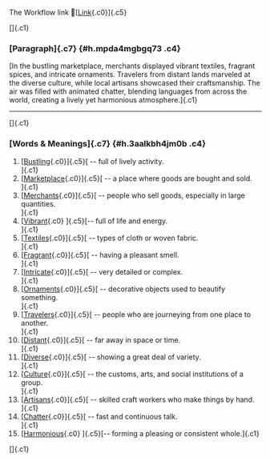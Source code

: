The Workflow link
👏[[Link](https://www.google.com/url?q=http://www.google.com&sa=D&source=editors&ust=1758759516437141&usg=AOvVaw3AanQ_E2QQb6JIBlFg1BI1){.c0}]{.c5}

[]{.c1}

### [Paragraph]{.c7} {#h.mpda4mgbgq73 .c4}

[In the bustling marketplace, merchants displayed vibrant textiles,
fragrant spices, and intricate ornaments. Travelers from distant lands
marveled at the diverse culture, while local artisans showcased their
craftsmanship. The air was filled with animated chatter, blending
languages from across the world, creating a lively yet harmonious
atmosphere.]{.c1}

------------------------------------------------------------------------

[]{.c1}

### [Words & Meanings]{.c7} {#h.3aalkbh4jm0b .c4}

1.  [[Bustling](https://www.google.com/url?q=http://www.google.com&sa=D&source=editors&ust=1758759516438015&usg=AOvVaw0TnhkHKj9K-rdcgXE5h-rK){.c0}]{.c5}[ --
    full of lively activity.\
    ]{.c1}
2.  [[Marketplace](https://www.google.com/url?q=http://www.google.com&sa=D&source=editors&ust=1758759516438219&usg=AOvVaw282J9HI0SNXxH6C0p5rt2W){.c0}]{.c5}[ --
    a place where goods are bought and sold.\
    ]{.c1}
3.  [[Merchants](https://www.google.com/url?q=http://www.google.com&sa=D&source=editors&ust=1758759516438391&usg=AOvVaw1FitLMj32naGnza4GMgKgP){.c0}]{.c5}[ --
    people who sell goods, especially in large quantities.\
    ]{.c1}
4.  [[Vibrant](https://www.google.com/url?q=http://www.google.com&sa=D&source=editors&ust=1758759516438575&usg=AOvVaw3VVs7EkBckvfOLyvpDr6k-){.c0}
    ]{.c5}[-- full of life and energy.\
    ]{.c1}
5.  [[Textiles](https://www.google.com/url?q=http://www.google.com&sa=D&source=editors&ust=1758759516438738&usg=AOvVaw2neDUl12_03lQ5NkAA-RRj){.c0}]{.c5}[ --
    types of cloth or woven fabric.\
    ]{.c1}
6.  [[Fragrant](https://www.google.com/url?q=http://www.google.com&sa=D&source=editors&ust=1758759516438933&usg=AOvVaw0o4wUNMi3I41wpM-q-lzcB){.c0}]{.c5}[ --
    having a pleasant smell.\
    ]{.c1}
7.  [[Intricate](https://www.google.com/url?q=http://www.google.com&sa=D&source=editors&ust=1758759516439078&usg=AOvVaw07V53IrKRBMdj3BYKHphF-){.c0}]{.c5}[ --
    very detailed or complex.\
    ]{.c1}
8.  [[Ornaments](https://www.google.com/url?q=http://www.google.com&sa=D&source=editors&ust=1758759516439207&usg=AOvVaw08PTCS84RHotIeOrJNKHA7){.c0}]{.c5}[ --
    decorative objects used to beautify something.\
    ]{.c1}
9.  [[Travelers](https://www.google.com/url?q=http://www.google.com&sa=D&source=editors&ust=1758759516439368&usg=AOvVaw0RCu7uozrtYclsHmaU36bZ){.c0}]{.c5}[ --
    people who are journeying from one place to another.\
    ]{.c1}
10. [[Distant](https://www.google.com/url?q=http://www.google.com&sa=D&source=editors&ust=1758759516439529&usg=AOvVaw07UFn-yh6lUbh81V_9GVAU){.c0}]{.c5}[ --
    far away in space or time.\
    ]{.c1}
11. [[Diverse](https://www.google.com/url?q=http://www.google.com&sa=D&source=editors&ust=1758759516439649&usg=AOvVaw1uM8iLy176AvAUM6HyTiYy){.c0}]{.c5}[ --
    showing a great deal of variety.\
    ]{.c1}
12. [[Culture](https://www.google.com/url?q=http://www.google.com&sa=D&source=editors&ust=1758759516439804&usg=AOvVaw0ZsPLCHU2e7pifMYXIdtMU){.c0}]{.c5}[ --
    the customs, arts, and social institutions of a group.\
    ]{.c1}
13. [[Artisans](https://www.google.com/url?q=http://www.google.com&sa=D&source=editors&ust=1758759516439956&usg=AOvVaw2LfnEqL3FUk1YtKaydRVEW){.c0}]{.c5}[ --
    skilled craft workers who make things by hand.\
    ]{.c1}
14. [[Chatter](https://www.google.com/url?q=http://www.google.com&sa=D&source=editors&ust=1758759516440096&usg=AOvVaw1fNsprtNLNmFDEhm_u24Y0){.c0}]{.c5}[ --
    fast and continuous talk.\
    ]{.c1}
15. [[Harmonious](https://www.google.com/url?q=http://www.google.com&sa=D&source=editors&ust=1758759516440262&usg=AOvVaw1xBuQvGtWmdUCIqo7oP6Oq){.c0}
    ]{.c5}[-- forming a pleasing or consistent whole.]{.c1}

[]{.c1}
